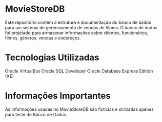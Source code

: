 # MovieStoreDB
Este repositório contém a estrutura e documentação do banco de dados para um sistema de gerenciamento de vendas de filmes. O banco de dados foi projetado para armazenar informações sobre clientes, funcionários, filmes, gêneros, vendas e endereços.

# Tecnologias Utilizadas
Oracle VirtualBox
Oracle SQL Developer
Oracle Database Express Edition (XE)

# Informações Importantes
As informações usadas no MovieStoreDB são fictícias e utilizadas apenas para teste do Banco de Dados.
